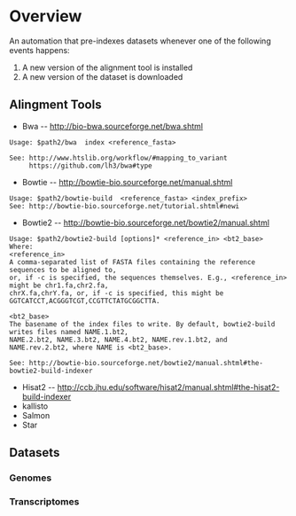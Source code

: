 # Overview

An automation that pre-indexes datasets whenever one of the following events happens:

1) A new version of the alignment tool is installed
2) A new version of the dataset is downloaded

## Alingment Tools
* Bwa  -- http://bio-bwa.sourceforge.net/bwa.shtml 
```
Usage: $path2/bwa  index <reference_fasta>

See: http://www.htslib.org/workflow/#mapping_to_variant
     https://github.com/lh3/bwa#type
```
* Bowtie -- http://bowtie-bio.sourceforge.net/manual.shtml
```
Usage: $path2/bowtie-build  <reference_fasta> <index_prefix>
See: http://bowtie-bio.sourceforge.net/tutorial.shtml#newi
```
* Bowtie2 -- http://bowtie-bio.sourceforge.net/bowtie2/manual.shtml
```
Usage: $path2/bowtie2-build [options]* <reference_in> <bt2_base>
Where:
<reference_in>
A comma-separated list of FASTA files containing the reference sequences to be aligned to,
or, if -c is specified, the sequences themselves. E.g., <reference_in> might be chr1.fa,chr2.fa,
chrX.fa,chrY.fa, or, if -c is specified, this might be GGTCATCCT,ACGGGTCGT,CCGTTCTATGCGGCTTA.

<bt2_base>
The basename of the index files to write. By default, bowtie2-build writes files named NAME.1.bt2,
NAME.2.bt2, NAME.3.bt2, NAME.4.bt2, NAME.rev.1.bt2, and NAME.rev.2.bt2, where NAME is <bt2_base>.

See: http://bowtie-bio.sourceforge.net/bowtie2/manual.shtml#the-bowtie2-build-indexer
```

* Hisat2  -- http://ccb.jhu.edu/software/hisat2/manual.shtml#the-hisat2-build-indexer
* kallisto
* Salmon
* Star

## Datasets
### Genomes
### Transcriptomes
